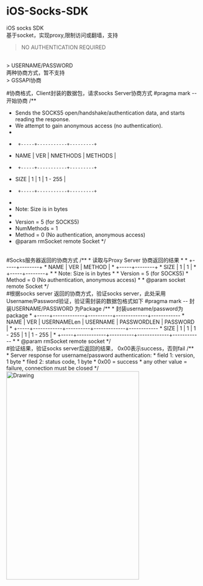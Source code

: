 # iOS-Socks-SDK

iOS socks SDK <br>
基于socket，实现proxy,限制访问或翻墙，支持 <br>
> NO AUTHENTICATION REQUIRED
<br>
> USERNAME/PASSWORD
<br>
两种协商方式，暂不支持
<br>
> GSSAPI协商

#协商格式，Client封装的数据包，请求socks Server协商方式
#pragma mark -- 开始协商
/**
 *  Sends the SOCKS5 open/handshake/authentication data, and starts reading the response.
 *  We attempt to gain anonymous access (no authentication).
 *
 *      +-----+-----------+---------+
 * NAME | VER | NMETHODS  | METHODS |
 *      +-----+-----------+---------+
 * SIZE |  1  |    1      | 1 - 255 |
 *      +-----+-----------+---------+
 *
 *  Note: Size is in bytes
 *
 *  Version    = 5 (for SOCKS5)
 *  NumMethods = 1
 *  Method     = 0 (No authentication, anonymous access)
 *  @param rmSocket remote Socket
 */
<br>
#Socks服务器返回的协商方式
/**
 *  读取与Proxy Server 协商返回的结果
 *
 *          +-----+--------+
 *    NAME  | VER | METHOD |
 *          +-----+--------+
 *    SIZE  |  1  |   1    |
 *          +-----+--------+
 *
 *  Note: Size is in bytes
 *
 *  Version = 5 (for SOCKS5)
 *  Method  = 0 (No authentication, anonymous access)
 *
 *  @param socket remote Socket
 */

<br>
#根据socks server 返回的协商方式，验证socks server，此处采用Username/Password验证，验证需封装的数据包格式如下
#pragma mark -- 封装USERNAME/PASSWORD 为Package
/**
 *  封装username/password为package
 *        +-----+-------------+----------+-------------+------------
 *   NAME | VER | USERNAMELen | USERNAME | PASSWORDLEN |  PASSWORD  |
 *         +-----+------------+----------+-------------+------------
 *   SIZE |  1   |     1      |  1 - 255 |      1      |  1 - 255   |
 *         +-----+------------+----------+-------------+------------
 *
 *  @param rmSocket remote socket
 */

<br>
#验证结果，验证socks server后返回的结果， 0x00表示success，否则fail
/**
 *  Server response for username/password authentication:
 *  field 1: version, 1 byte
 *  filed 2: status code, 1 byte
 *  0x00 = success
 *  any other value = failure, connection must be closed
 */
<br>
<img src="https://github.com/Visitor-sos/iOS-Socks-SDK/blob/master/response.png" alt="Drawing" width="350px" height="550px" />
